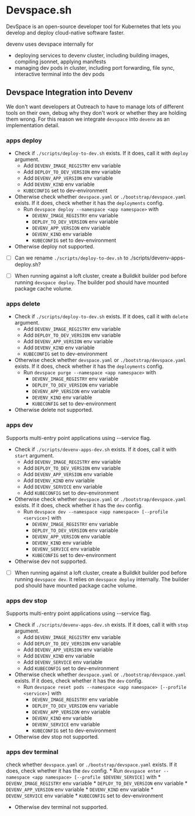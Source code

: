 # Devspace.sh

DevSpace is an open-source developer tool for Kubernetes that lets you develop and deploy cloud-native software faster.

devenv uses devspace internally for

* deploying services to devenv cluster, including building images, compiling jsonnet, applying manifests
* managing dev pods in cluster, including port forwarding, file sync, interactive terminal into the dev pods

## Devspace Integration into Devenv

We don't want developers at Outreach to have to manage lots of different tools on their own, debug why they don't work or whether they are holding them wrong. For this reason we integrate `devspace` into `devenv` as an implementation detail.

### apps deploy

* Check if `./scripts/deploy-to-dev.sh` exists. If it does, call it with `deploy` argument.
    * Add `DEVENV_IMAGE_REGISTRY` env variable
    * Add `DEPLOY_TO_DEV_VERSION` env variable
    * Add `DEVENV_APP_VERSION` env variable
    * Add `DEVENV_KIND` env variable
    * `KUBECONFIG` set to dev-environment
* Otherwise check whether `devspace.yaml` or `./bootstrap/devspace.yaml` exists. If it does, check whether it has the `deployments` config.
    * Run `devspace deploy --namespace <app namespace>` with
        * `DEVENV_IMAGE_REGISTRY` env variable
        * `DEPLOY_TO_DEV_VERSION` env variable
        * `DEVENV_APP_VERSION` env variable
        * `DEVENV_KIND` env variable
        * `KUBECONFIG` set to dev-environment
* Otherwise deploy not supported.

- [ ] Can we rename `./scripts/deploy-to-dev.sh` to ./scripts/devenv-apps-deploy.sh?

- [ ] When running against a loft cluster, create a Buildkit builder pod before running `devspace deploy`. The builder pod should have mounted package cache volume.

### apps delete

* Check if `./scripts/deploy-to-dev.sh` exists. If it does, call it with `delete` argument.
    * Add `DEVENV_IMAGE_REGISTRY` env variable
    * Add `DEPLOY_TO_DEV_VERSION` env variable
    * Add `DEVENV_APP_VERSION` env variable
    * Add `DEVENV_KIND` env variable
    * `KUBECONFIG` set to dev-environment
* Otherwise check whether `devspace.yaml` or `./bootstrap/devspace.yaml` exists. If it does, check whether it has the `deployments` config.
    * Run `devspace purge --namespace <app namespace>` with
        * `DEVENV_IMAGE_REGISTRY` env variable
        * `DEPLOY_TO_DEV_VERSION` env variable
        * `DEVENV_APP_VERSION` env variable
        * `DEVENV_KIND` env variable
        * `KUBECONFIG` set to dev-environment
* Otherwise delete not supported.

### apps dev

Supports multi-entry point applications using --service flag.

* Check if `./scripts/devenv-apps-dev.sh` exists. If it does, call it with `start` argument.
    * Add `DEVENV_IMAGE_REGISTRY` env variable
    * Add `DEPLOY_TO_DEV_VERSION` env variable
    * Add `DEVENV_APP_VERSION` env variable
    * Add `DEVENV_KIND` env variable
    * Add `DEVENV_SERVICE` env variable
    * Add `KUBECONFIG` set to dev-environment
* Otherwise check whether `devspace.yaml` or `./bootstrap/devspace.yaml` exists. If it does, check whether it has the `dev` config.
    * Run `devspace dev --namespace <app namespace> [--profile <service>]` with
        * `DEVENV_IMAGE_REGISTRY` env variable
        * `DEPLOY_TO_DEV_VERSION` env variable
        * `DEVENV_APP_VERSION` env variable
        * `DEVENV_KIND` env variable
        * `DEVENV_SERVICE` env variable
        * `KUBECONFIG` set to dev-environment
* Otherwise dev not supported.

- [ ] When running against a loft cluster, create a Buildkit builder pod before running `devspace dev`. It relies on `devspace deploy` internally. The builder pod should have mounted package cache volume.

### apps dev stop

Supports multi-entry point applications using --service flag.

* Check if `./scripts/devenv-apps-dev.sh` exists. If it does, call it with `stop` argument.
    * Add `DEVENV_IMAGE_REGISTRY` env variable
    * Add `DEPLOY_TO_DEV_VERSION` env variable
    * Add `DEVENV_APP_VERSION` env variable
    * Add `DEVENV_KIND` env variable
    * Add `DEVENV_SERVICE` env variable
    * Add `KUBECONFIG` set to dev-environment
* Otherwise check whether `devspace.yaml` or `./bootstrap/devspace.yaml` exists. If it does, check whether it has the `dev` config.
    * Run `devspace reset pods --namespace <app namespace> [--profile <service>]` with
        * `DEVENV_IMAGE_REGISTRY` env variable
        * `DEPLOY_TO_DEV_VERSION` env variable
        * `DEVENV_APP_VERSION` env variable
        * `DEVENV_KIND` env variable
        * `DEVENV_SERVICE` env variable
        * `KUBECONFIG` set to dev-environment
* Otherwise dev stop not supported.

### apps dev terminal

check whether `devspace.yaml` or `./bootstrap/devspace.yaml` exists. If it does, check whether it has the `dev` config.
    * Run `devspace enter --namespace <app namespace> [--profile $DEVENV_SERVICE]` with
        * `DEVENV_IMAGE_REGISTRY` env variable
        * `DEPLOY_TO_DEV_VERSION` env variable
        * `DEVENV_APP_VERSION` env variable
        * `DEVENV_KIND` env variable
        * `DEVENV_SERVICE` env variable
        * `KUBECONFIG` set to dev-environment
* Otherwise dev terminal not supported.
